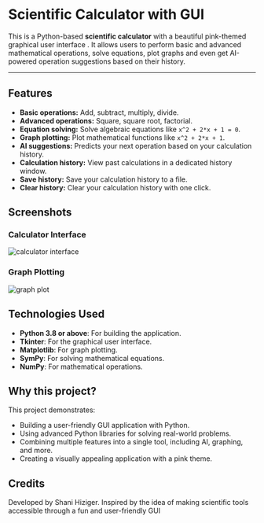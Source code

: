 # Scientific Calculator with GUI

This is a Python-based **scientific calculator** with a beautiful pink-themed graphical user interface . It allows users to perform basic and advanced mathematical operations, solve equations, plot graphs and even get AI-powered operation suggestions based on their history.

---

## Features

- **Basic operations:** Add, subtract, multiply, divide.
- **Advanced operations:** Square, square root, factorial.
- **Equation solving:** Solve algebraic equations like `x^2 + 2*x + 1 = 0`.
- **Graph plotting:** Plot mathematical functions like `x^2 + 2*x + 1`.
- **AI suggestions:** Predicts your next operation based on your calculation history.
- **Calculation history:** View past calculations in a dedicated history window.
- **Save history:** Save your calculation history to a file.
- **Clear history:** Clear your calculation history with one click.

## Screenshots

### Calculator Interface
![calculator interface](https://github.com/user-attachments/assets/31a2d0f1-38c0-4573-913e-3214fb9ede7b)

### Graph Plotting
![graph plot](https://github.com/user-attachments/assets/a3a7b0b8-88f7-4f91-9a1d-c7360df5d244)



## Technologies Used

- **Python 3.8 or above**: For building the application.
- **Tkinter**: For the graphical user interface.
- **Matplotlib**: For graph plotting.
- **SymPy**: For solving mathematical equations.
- **NumPy**: For mathematical operations.


## Why this project?

This project demonstrates:
- Building a user-friendly GUI application with Python.
- Using advanced Python libraries for solving real-world problems.
- Combining multiple features into a single tool, including AI, graphing, and more.
- Creating a visually appealing application with a pink theme.

## Credits
Developed by Shani Hiziger.
Inspired by the idea of making scientific tools accessible through a fun and user-friendly GUI
